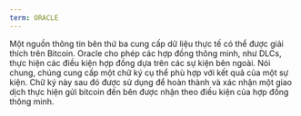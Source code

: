 ```yaml
---
term: ORACLE
---
```


Một nguồn thông tin bên thứ ba cung cấp dữ liệu thực tế có thể được giải thích trên Bitcoin. Oracle cho phép các hợp đồng thông minh, như DLCs, thực hiện các điều kiện hợp đồng dựa trên các sự kiện bên ngoài. Nói chung, chúng cung cấp một chữ ký cụ thể phù hợp với kết quả của một sự kiện. Chữ ký này sau đó được sử dụng để hoàn thành và xác nhận một giao dịch thực hiện gửi bitcoin đến bên được nhận theo điều kiện của hợp đồng thông minh.